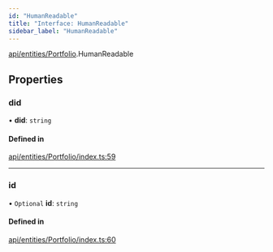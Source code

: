 ```yaml
---
id: "HumanReadable"
title: "Interface: HumanReadable"
sidebar_label: "HumanReadable"
---
```


[api/entities/Portfolio](../../../../../modules/API/Entities/Portfolio/Portfolio.md).HumanReadable

## Properties

### did

• **did**: `string`

#### Defined in

[api/entities/Portfolio/index.ts:59](https://github.com/PolymeshAssociation/polymesh-sdk/blob/95e180d28/src/api/entities/Portfolio/index.ts#L59)

___

### id

• `Optional` **id**: `string`

#### Defined in

[api/entities/Portfolio/index.ts:60](https://github.com/PolymeshAssociation/polymesh-sdk/blob/95e180d28/src/api/entities/Portfolio/index.ts#L60)
